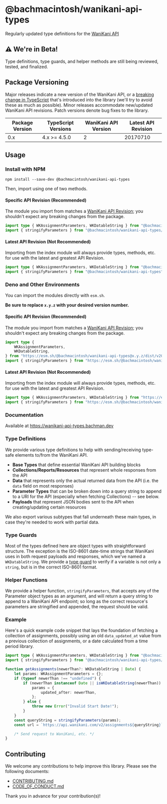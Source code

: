 # @bachmacintosh/wanikani-api-types

Regularly updated type definitions for the [WaniKani API](https://docs.api.wanikani.com/20170710/)

## ⚠️ We're in Beta!

Type definitions, type guards, and helper methods are still being reviewed, tested, and finalized.

## Package Versioning

Major releases indicate a new version of the WaniKani API, or a [breaking change in TypeScript](https://github.com/microsoft/TypeScript/wiki/Breaking-Changes) that's introduced into the library (we'll try to avoid these as much as possible). Minor releases accommodate new/updated WaniKani API revisions. Patch versions denote bug fixes to the library.

| Package Version | TypeScript Versions | WaniKani API Version | Latest API Revision |
| --------------- | ------------------- | -------------------- | ------------------- |
| 0.x             | 4.x >= 4.5.0        | 2                    | 20170710            |

## Usage

### Install with NPM

```shell
npm install --save-dev @bachmacintosh/wanikani-api-types
```

Then, import using one of two methods.

#### Specific API Revision (Recommended)

The module you import from matches a [WaniKani API Revision](https://docs.api.wanikani.com/20170710/#revisions-aka-versioning); you shouldn't expect any breaking changes from the package.

```typescript
import type { WKAssignmentParameters, WKDatableString } from "@bachmacintosh/wanikani-api-types/dist/v20170710";
import { stringifyParameters } from "@bachmacintosh/wanikani-api-types/dist/v20170710";
```

#### Latest API Revision (Not Recommended)

Importing from the index module will always provide types, methods, etc. for use with the latest and greatest API Revision.

```typescript
import type { WKAssignmentParameters, WKDatableString } from "@bachmacintosh/wanikani-api-types";
import { stringifyParameters } from "@bachmacintosh/wanikani-api-types";
```

### Deno and Other Environments

You can import the modules directly with `esm.sh`.

**Be sure to replace `x.y.z` with your desired version number.**

#### Specific API Revision (Recommended)

The module you import from matches a [WaniKani API Revision](https://docs.api.wanikani.com/20170710/#revisions-aka-versioning); you shouldn't expect any breaking changes from the package.

```typescript
import type {
	WKAssignmentParameters,
	WKDatableString,
} from "https://esm.sh/@bachmacintosh/wanikani-api-types@x.y.z/dist/v20170710.js";
import { stringifyParameters } from "https://esm.sh/@bachmacintosh/wanikani-api-types@x.y.z/dist/v20170710.js";
```

#### Latest API Revision (Not Recommended)

Importing from the index module will always provide types, methods, etc. for use with the latest and greatest API Revision.

```typescript
import type { WKAssignmentParameters, WKDatableString } from "https://esm.sh/@bachmacintosh/wanikani-api-types@x.y.z";
import { stringifyParameters } from "https://esm.sh/@bachmacintosh/wanikani-api-types@x.y.z";
```

### Documentation

Available at https://wanikani-api-types.bachman.dev

### Type Definitions

We provide various type definitions to help with sending/receiving type-safe elements to/from the WaniKani API.

- **Base Types** that define essential WaniKani API building blocks
- **Collections/Reports/Resources** that represent whole responses from the API
- **Data** that represents only the actual returned data from the API (i.e. the `data` field on most responses)
- **Parameter Types** that can be broken down into a query string to append to a URI for the API (especially when fetching Collections) -- see below.
- **Payloads** that represent JSON bodies sent to the API when creating/updating certain resources

We also export various subtypes that fall underneath these main types, in case they're needed to work with partial data.

### Type Guards

Most of the types defined here are object types with straightforward structure. The exception is the ISO-8601 date-time strings that WaniKani uses in both request payloads and responses, which we've named a `WKDatableString`. We provide a [type guard](https://www.typescriptlang.org/docs/handbook/2/narrowing.html#using-type-predicates) to verify if a variable is not only a `string`, but is in the correct ISO-8601 format.

### Helper Functions

We provide a helper function, `stringifyParameters`, that accepts any of the Parameter object types as an argument, and will return a query string to append to a WaniKani API endpoint; so long as the correct resource's parameters are stringified and appended, the request should be valid.

### Example

Here's a quick example code snippet that lays the foundation of fetching a collection of assignments, possibly using an old `data_updated_at` value from a previous collection of assignments, or a date calculated from a time period library.

```typescript
import type { WKAssignmentParameters, WKDatableString } from "@bachmacintosh/wanikani-api-types/dist/v20170710.js";
import { stringifyParameters } from "@bachmacintosh/wanikani-api-types/dist/v20170710.js";

function getAssignments(newerThan?: WKDatableString | Date) {
	let params: WKAssignmentParameters = {};
	if (typeof newerThan !== "undefined") {
		if (newerThan instanceof Date || isWKDatableString(newerThan)) {
			params = {
				updated_after: newerThan,
			};
		} else {
			throw new Error("Invalid Start Date!");
		}
	}
	const queryString = stringifyParameters(params);
	const url = `https://api.wanikani.com/v2/assignments${queryString}`;

	/* Send request to WaniKani, etc. */
}
```

## Contributing

We welcome any contributions to help improve this library. Please see the following documents:

- [CONTRIBUTING.md](https://github.com/bachmacintosh/wanikani-api-types/blob/main/CONTRIBUTING.md)
- [CODE_OF_CONDUCT.md](https://github.com/bachmacintosh/wanikani-api-types/blob/main/CODE_OF_CONDUCT.md)

Thank you in advance for your contribution(s)!
